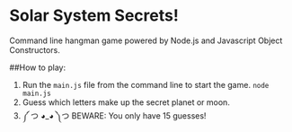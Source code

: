 # Solar System Secrets!
Command line hangman game powered by Node.js and Javascript Object Constructors.

##How to play:

1. Run the `main.js` file from the command line to start the game. `node main.js`
2. Guess which letters make up the secret planet or moon.
3. ༼ つ ◕_◕ ༽つ BEWARE:  You only have 15 guesses!